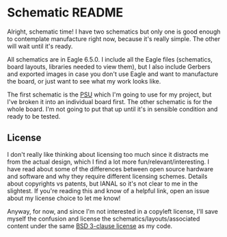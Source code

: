 # Schematic README
Alright, schematic time! I have two schematics but only one is good enough to contemplate manufacture right now, because it's really simple. The other will wait until it's ready.

All schematics are in Eagle 6.5.0. I include all the Eagle files (schematics, board layouts, libraries needed to view them), but I also include Gerbers and exported images in case you don't use Eagle and want to manufacture the board, or just want to see what my work looks like.

The first schematic is the [PSU](http://github.com/tummychow/arm-alarm/blob/arm-alarm/sch/psu.md) which I'm going to use for my project, but I've broken it into an individual board first. The other schematic is for the whole board. I'm not going to put that up until it's in sensible condition and ready to be tested.

## License
I don't really like thinking about licensing too much since it distracts me from the actual design, which I find a lot more fun/relevant/interesting. I have read about some of the differences between open source hardware and software and why they require different licensing schemes. Details about copyrights vs patents, but IANAL so it's not clear to me in the slightest. If you're reading this and know of a helpful link, open an issue about my license choice to let me know!

Anyway, for now, and since I'm not interested in a copyleft license, I'll save myself the confusion and license the schematics/layouts/associated content under the same [BSD 3-clause license](http://github.com/tummychow/arm-alarm/blob/arm-alarm/License.txt) as my code.
